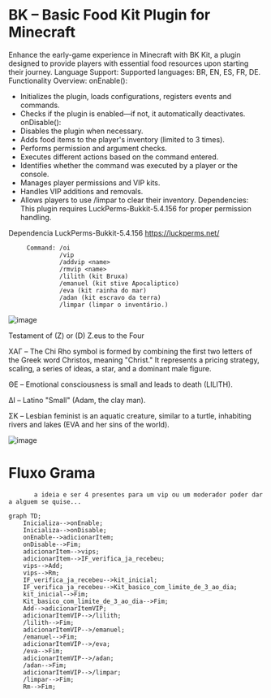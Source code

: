 # BK – Basic Food Kit Plugin for Minecraft
Enhance the early-game experience in Minecraft with BK Kit, a plugin designed to provide players with essential food resources upon starting their journey.
Language Support:
Supported languages: BR, EN, ES, FR, DE.
Functionality Overview:
onEnable():
- Initializes the plugin, loads configurations, registers events and commands.
- Checks if the plugin is enabled—if not, it automatically deactivates.
onDisable():
- Disables the plugin when necessary.
- Adds food items to the player's inventory (limited to 3 times).
- Performs permission and argument checks.
- Executes different actions based on the command entered.
- Identifies whether the command was executed by a player or the console.
- Manages player permissions and VIP kits.
- Handles VIP additions and removals.
- Allows players to use /limpar to clear their inventory.
Dependencies:
This plugin requires LuckPerms-Bukkit-5.4.156 for proper permission handling.

Dependencia LuckPerms-Bukkit-5.4.156 https://luckperms.net/

         Command: /oi
                  /vip
                  /addvip <name>
                  /rmvip <name>
                  /lilith (kit Bruxa)
                  /emanuel (kit stive Apocaliptico)
                  /eva (kit rainha do mar)
                  /adan (kit escravo da terra)
                  /limpar (limpar o inventário.)

![image](https://github.com/user-attachments/assets/53654929-c8c6-496d-8387-777ece188616)


Testament of (Z) or (D) Z.eus to the Four

XAΓ – The Chi Rho symbol is formed by combining the first two letters of the Greek word Christos, meaning "Christ." It represents a pricing strategy, scaling, a series of ideas, a star, and a dominant male figure.

ΘΕ – Emotional consciousness is small and leads to death (LILITH).

ΔΙ – Latino "Small" (Adam, the clay man).

ΣΚ – Lesbian feminist is an aquatic creature, similar to a turtle, inhabiting rivers and lakes (EVA and her sins of the world).

![image](https://github.com/user-attachments/assets/5a6795d7-de8a-4000-8003-b51297295103)

# Fluxo Grama 

           a ideia e ser 4 presentes para um vip ou um moderador poder dar a alguem se quise...

```mermaid
graph TD;
    Inicializa-->onEnable;
    Inicializa-->onDisable;
    onEnable-->adicionarItem;
    onDisable-->Fim;
    adicionarItem-->vips;
    adicionarItem-->IF_verifica_ja_recebeu;
    vips-->Add;
    vips-->Rm;
    IF_verifica_ja_recebeu-->kit_inicial;
    IF_verifica_ja_recebeu-->Kit_basico_com_limite_de_3_ao_dia;
    kit_inicial-->Fim;
    Kit_basico_com_limite_de_3_ao_dia-->Fim;
    Add-->adicionarItemVIP;
    adicionarItemVIP-->/lilith;
    /lilith-->Fim;
    adicionarItemVIP-->/emanuel;
    /emanuel-->Fim;
    adicionarItemVIP-->/eva;
    /eva-->Fim;
    adicionarItemVIP-->/adan;
    /adan-->Fim;
    adicionarItemVIP-->/limpar;
    /limpar-->Fim;
    Rm-->Fim;
```

